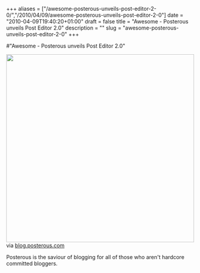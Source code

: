+++
aliases = ["/awesome-posterous-unveils-post-editor-2-0/","/2010/04/09/awesome-posterous-unveils-post-editor-2-0"]
date = "2010-04-09T19:40:20+01:00"
draft = false
title = "Awesome - Posterous unveils Post Editor 2.0"
description = ""
slug = "awesome-posterous-unveils-post-editor-2-0"
+++

#"Awesome - Posterous unveils Post Editor 2.0"


 <div class="posterous_bookmarklet_entry">
 <a href="http://blog.posterous.com/posterous-unveils-post-editor-20-upload-and-m"><img class="posterous_download_image" src="http://posterous.com/getfile/files.posterous.com/blog/sirE1HEQnKlnEyoeplMx14WwDMdd8t84EXlESOMEGs0Of64Kg8viQhoWYdtS/moz-screenshot-21.png" border="0" height="500" width="500" /></a>

<div class="posterous_quote_citation">via <a href="http://blog.posterous.com/posterous-unveils-post-editor-20-upload-and-m">blog.posterous.com</a></div>
 <p>Posterous is the saviour of blogging for all of those who aren't hardcore committed bloggers.</p></div>
 